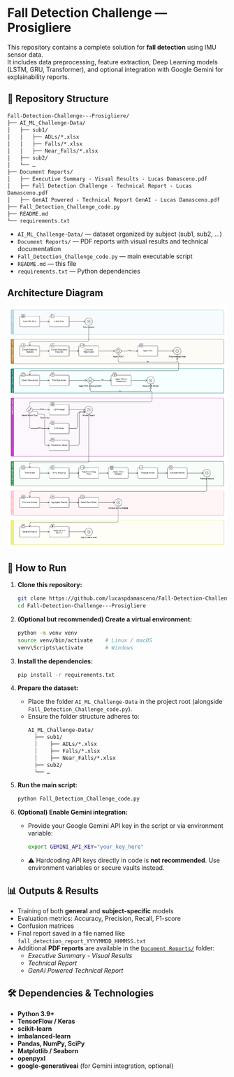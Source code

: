 # Fall Detection Challenge — Prosigliere

This repository contains a complete solution for **fall detection** using IMU sensor data.  
It includes data preprocessing, feature extraction, Deep Learning models (LSTM, GRU, Transformer), and optional integration with Google Gemini for explainability reports.

## 📁 Repository Structure

```
Fall-Detection-Challenge---Prosigliere/
├── AI_ML_Challenge-Data/
│   ├── sub1/
│   │   ├── ADLs/*.xlsx
│   │   ├── Falls/*.xlsx
│   │   ├── Near_Falls/*.xlsx
│   ├── sub2/
│   └── …
├── Document Reports/
│   ├── Executive Summary - Visual Results - Lucas Damasceno.pdf
│   ├── Fall Detection Challenge - Technical Report - Lucas Damasceno.pdf
│   ├── GenAI Powered - Technical Report GenAI - Lucas Damasceno.pdf
├── Fall_Detection_Challenge_code.py
├── README.md
└── requirements.txt
```

- `AI_ML_Challenge-Data/` — dataset organized by subject (sub1, sub2, …)  
- `Document Reports/` — PDF reports with visual results and technical documentation  
- `Fall_Detection_Challenge_code.py` — main executable script  
- `README.md` — this file  
- `requirements.txt` — Python dependencies

## Architecture Diagram

![Architecture Diagram](diagram.png)

## 🚀 How to Run

1. **Clone this repository:**
   ```bash
   git clone https://github.com/lucaspdamasceno/Fall-Detection-Challenge---Prosigliere.git
   cd Fall-Detection-Challenge---Prosigliere
   ```

2. **(Optional but recommended) Create a virtual environment:**
   ```bash
   python -m venv venv
   source venv/bin/activate    # Linux / macOS
   venv\Scripts\activate       # Windows
   ```

3. **Install the dependencies:**
   ```bash
   pip install -r requirements.txt
   ```

4. **Prepare the dataset:**
   - Place the folder `AI_ML_Challenge-Data` in the project root (alongside `Fall_Detection_Challenge_code.py`).
   - Ensure the folder structure adheres to:
     ```
     AI_ML_Challenge-Data/
       ├── sub1/
       │    ├── ADLs/*.xlsx
       │    ├── Falls/*.xlsx
       │    ├── Near_Falls/*.xlsx
       ├── sub2/
       └── …
     ```

5. **Run the main script:**
   ```bash
   python Fall_Detection_Challenge_code.py
   ```

6. **(Optional) Enable Gemini integration:**
   - Provide your Google Gemini API key in the script or via environment variable:
     ```bash
     export GEMINI_API_KEY="your_key_here"
     ```
   - ⚠️ Hardcoding API keys directly in code is **not recommended**. Use environment variables or secure vaults instead.

## 📊 Outputs & Results

- Training of both **general** and **subject-specific** models  
- Evaluation metrics: Accuracy, Precision, Recall, F1-score  
- Confusion matrices  
- Final report saved in a file named like `fall_detection_report_YYYYMMDD_HHMMSS.txt`  
- Additional **PDF reports** are available in the [`Document Reports/`](./Document%20Reports) folder:
  - *Executive Summary - Visual Results*  
  - *Technical Report*  
  - *GenAI Powered Technical Report*  

## 🛠 Dependencies & Technologies

- **Python 3.9+**  
- **TensorFlow / Keras**  
- **scikit-learn**  
- **imbalanced-learn**  
- **Pandas, NumPy, SciPy**  
- **Matplotlib / Seaborn**  
- **openpyxl**  
- **google-generativeai** (for Gemini integration, optional)
